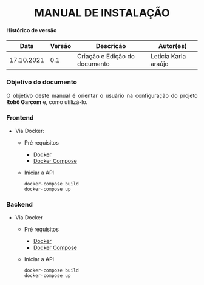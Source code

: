 # <center>  MANUAL DE INSTALAÇÃO

#### Histórico de versão<br>

|      Data      | Versão | Descrição | Autor(es)|
| -------------- | --------- | --------- | -------- |
| 17.10.2021     |    0.1    | Criação e Edição do documento| Letícia Karla araújo |

### Objetivo do documento

<div align="justify">O objetivo deste manual é orientar o usuário na configuração do projeto <b>Robô Garçom</b> e, como utilizá-lo.</div>

### Frontend
* Via Docker:
    * Pré requisitos
        - [Docker](https://docs.docker.com/engine/install/ubuntu/)
        - [Docker Compose](https://docs.docker.com/compose/install/)

    * Iniciar a API

        ```shell
        docker-compose build
        docker-compose up
        ```


### Backend
* Via Docker
    * Pré requisitos
        - [Docker](https://docs.docker.com/engine/install/ubuntu/)
        - [Docker Compose](https://docs.docker.com/compose/install/)

    * Iniciar a API

        ```shell
        docker-compose build
        docker-compose up
        ```

